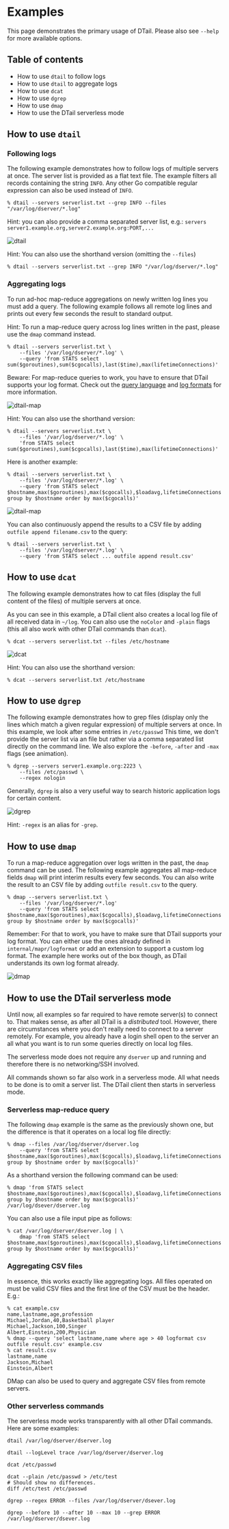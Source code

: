 Examples
========

This page demonstrates the primary usage of DTail. Please also see `--help` for more available options.

## Table of contents

* How to use `dtail` to follow logs
* How to use `dtail` to aggregate logs
* How to use `dcat`
* How to use `dgrep`
* How to use `dmap`
* How to use the DTail serverless mode

## How to use `dtail`

### Following logs

The following example demonstrates how to follow logs of multiple servers at once. The server list is provided as a flat text file. The example filters all records containing the string `INFO`. Any other Go compatible regular expression can also be used instead of `INFO`.

```shell
% dtail --servers serverlist.txt --grep INFO --files "/var/log/dserver/*.log"
```

Hint: you can also provide a comma separated server list, e.g.: `servers server1.example.org,server2.example.org:PORT,...`

![dtail](dtail.gif "Tail example")

Hint: You can also use the shorthand version (omitting the `--files`)

```shell
% dtail --servers serverlist.txt --grep INFO "/var/log/dserver/*.log"
```

### Aggregating logs

To run ad-hoc map-reduce aggregations on newly written log lines you must add a query. The following example follows all remote log lines and prints out every few seconds the result to standard output.

Hint: To run a map-reduce query across log lines written in the past, please use the `dmap` command instead.

```shell
% dtail --servers serverlist.txt \
    --files '/var/log/dserver/*.log' \
    --query 'from STATS select sum($goroutines),sum($cgocalls),last($time),max(lifetimeConnections)'
```

Beware: For map-reduce queries to work, you have to ensure that DTail supports your log format. Check out the [query language](./querylanguage.md) and [log formats](./logformats.md) for more information.

![dtail-map](dtail-map.gif "Tail mapreduce example")

Hint: You can also use the shorthand version:

```shell
% dtail --servers serverlist.txt \
    --files '/var/log/dserver/*.log' \
    'from STATS select sum($goroutines),sum($cgocalls),last($time),max(lifetimeConnections)'
```
Here is another example:

```shell
% dtail --servers serverlist.txt \
    --files '/var/log/dserver/*.log' \
    --query 'from STATS select $hostname,max($goroutines),max($cgocalls),$loadavg,lifetimeConnections group by $hostname order by max($cgocalls)'
```

![dtail-map](dtail-map2.gif "Tail mapreduce example 2")

You can also continuously append the results to a CSV file by adding `outfile append filename.csv` to the query:

```shell
% dtail --servers serverlist.txt \
    --files '/var/log/dserver/*.log' \
    --query 'from STATS select ... outfile append result.csv'
```

## How to use `dcat`

The following example demonstrates how to cat files (display the full content of the files) of multiple servers at once.

As you can see in this example, a DTail client also creates a local log file of all received data in `~/log`. You can also use the `noColor` and `-plain` flags (this all also work with other DTail commands than `dcat`).

```shell
% dcat --servers serverlist.txt --files /etc/hostname
```

![dcat](dcat.gif "Cat example")

Hint: You can also use the shorthand version:

```shell
% dcat --servers serverlist.txt /etc/hostname
```

## How to use `dgrep`

The following example demonstrates how to grep files (display only the lines which match a given regular expression) of multiple servers at once. In this example, we look after some entries in `/etc/passwd`  This time, we don't provide the server list via an file but rather via a comma separated list directly on the command line. We also explore the `-before`, `-after` and `-max` flags (see animation).

```shell
% dgrep --servers server1.example.org:2223 \
    --files /etc/passwd \
    --regex nologin
```

Generally, `dgrep` is also a very useful way to search historic application logs for certain content.

![dgrep](dgrep.gif "Grep example")

Hint: `-regex` is an alias for `-grep`.

## How to use `dmap`

To run a map-reduce aggregation over logs written in the past, the `dmap` command can be used. The following example aggregates all map-reduce fields `dmap` will print interim results every few seconds. You can also write the result to an CSV file by adding `outfile result.csv` to the query.

```shell
% dmap --servers serverlist.txt \
    --files '/var/log/dserver/*.log'
    --query 'from STATS select $hostname,max($goroutines),max($cgocalls),$loadavg,lifetimeConnections group by $hostname order by max($cgocalls)'
```

Remember: For that to work, you have to make sure that DTail supports your log format. You can either use the ones already defined in `internal/mapr/logformat` or add an extension to support a custom log format. The example here works out of the box though, as DTail understands its own log format already. 

![dmap](dmap.gif "DMap example")

## How to use the DTail serverless mode

Until now, all examples so far required to have remote server(s) to connect to. That makes sense, as after all DTail is a *distributed* tool. However, there are circumstances where you don't really need to connect to a server remotely. For example, you already have a login shell open to the server an all what you want is to run some queries directly on local log files.

The serverless mode does not require any `dserver` up and running and therefore there is no networking/SSH involved. 

All commands shown so far also work in a serverless mode. All what needs to be done is to omit a server list. The DTail client then starts in serverless mode.

### Serverless map-reduce query

The following `dmap` example is the same as the previously shown one, but the difference is that it operates on a local log file directly:

```shell
% dmap --files /var/log/dserver/dserver.log
    --query 'from STATS select $hostname,max($goroutines),max($cgocalls),$loadavg,lifetimeConnections group by $hostname order by max($cgocalls)'
```

As a shorthand version the following command can be used:

```shell
% dmap 'from STATS select $hostname,max($goroutines),max($cgocalls),$loadavg,lifetimeConnections group by $hostname order by max($cgocalls)' /var/log/dsever/dserver.log
```

You can also use a file input pipe as follows:

```shell
% cat /var/log/dserver/dserver.log | \
    dmap 'from STATS select $hostname,max($goroutines),max($cgocalls),$loadavg,lifetimeConnections group by $hostname order by max($cgocalls)'
```

### Aggregating CSV files

In essence, this works exactly like aggregating logs. All files operated on must be valid CSV files and the first line of the CSV must be the header. E.g.:

```shell
% cat example.csv
name,lastname,age,profession
Michael,Jordan,40,Basketball player
Michael,Jackson,100,Singer
Albert,Einstein,200,Physician
% dmap --query 'select lastname,name where age > 40 logformat csv outfile result.csv' example.csv
% cat result.csv
lastname,name
Jackson,Michael
Einstein,Albert
```

DMap can also be used to query and aggregate CSV files from remote servers.

### Other serverless commands

The serverless mode works transparently with all other DTail commands. Here are some examples:

```shell
dtail /var/log/dserver/dserver.log
```

```shell
dtail --logLevel trace /var/log/dserver/dserver.log
```

```shell
dcat /etc/passwd
```

```shell
dcat --plain /etc/passwd > /etc/test
# Should show no differences.
diff /etc/test /etc/passwd 
```

```shell
dgrep --regex ERROR --files /var/log/dserver/dsever.log
```

```shell
dgrep --before 10 --after 10 --max 10 --grep ERROR /var/log/dserver/dsever.log
```
